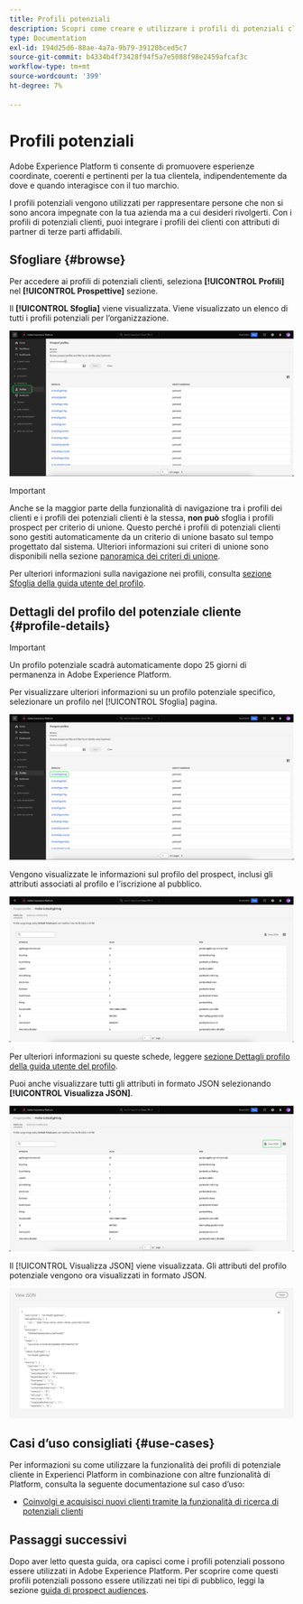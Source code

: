 ```yaml
---
title: Profili potenziali
description: Scopri come creare e utilizzare i profili di potenziali clienti per raccogliere informazioni su clienti sconosciuti utilizzando informazioni di terze parti.
type: Documentation
exl-id: 194d25d6-88ae-4a7a-9b79-39120bced5c7
source-git-commit: b4334b4f73428f94f5a7e5088f98e2459afcaf3c
workflow-type: tm+mt
source-wordcount: '399'
ht-degree: 7%

---
```


# Profili potenziali

Adobe Experience Platform ti consente di promuovere esperienze coordinate, coerenti e pertinenti per la tua clientela, indipendentemente da dove e quando interagisce con il tuo marchio.

I profili potenziali vengono utilizzati per rappresentare persone che non si sono ancora impegnate con la tua azienda ma a cui desideri rivolgerti. Con i profili di potenziali clienti, puoi integrare i profili dei clienti con attributi di partner di terze parti affidabili.

## Sfogliare {#browse}

Per accedere ai profili di potenziali clienti, seleziona **[!UICONTROL Profili]** nel **[!UICONTROL Prospettive]** sezione.

Il **[!UICONTROL Sfoglia]** viene visualizzata. Viene visualizzato un elenco di tutti i profili potenziali per l’organizzazione.

![Il [!UICONTROL Profili] viene evidenziato, visualizzando il [!UICONTROL Sfoglia] pagina per i profili di potenziali clienti.](../images/prospect-profile/browse-profiles.png)

>[!IMPORTANT]
>
>Anche se la maggior parte della funzionalità di navigazione tra i profili dei clienti e i profili dei potenziali clienti è la stessa, **non può** sfoglia i profili prospect per criterio di unione. Questo perché i profili di potenziali clienti sono gestiti automaticamente da un criterio di unione basato sul tempo progettato dal sistema. Ulteriori informazioni sui criteri di unione sono disponibili nella sezione [panoramica dei criteri di unione](../merge-policies/overview.md).

Per ulteriori informazioni sulla navigazione nei profili, consulta [sezione Sfoglia della guida utente del profilo](./user-guide.md#browse-identity).

## Dettagli del profilo del potenziale cliente {#profile-details}

>[!IMPORTANT]
>
>Un profilo potenziale scadrà automaticamente dopo 25 giorni di permanenza in Adobe Experience Platform.

Per visualizzare ulteriori informazioni su un profilo potenziale specifico, selezionare un profilo nel [!UICONTROL Sfoglia] pagina.

![Un profilo potenziale viene evidenziato nella pagina Sfoglia.](../images/prospect-profile/select-specific-profile.png)

Vengono visualizzate le informazioni sul profilo del prospect, inclusi gli attributi associati al profilo e l’iscrizione al pubblico.

![Viene visualizzata la pagina dei dettagli del profilo del prospect.](../images/prospect-profile/profile-details.png)

Per ulteriori informazioni su queste schede, leggere [sezione Dettagli profilo della guida utente del profilo](./user-guide.md#profile-detail).

Puoi anche visualizzare tutti gli attributi in formato JSON selezionando **[!UICONTROL Visualizza JSON]**.

![Il [!UICONTROL Visualizza JSON] nella pagina dei dettagli del profilo del prospect.](../images/prospect-profile/profile-select-view-json.png)

Il [!UICONTROL Visualizza JSON] viene visualizzata. Gli attributi del profilo potenziale vengono ora visualizzati in formato JSON.

![Gli attributi del profilo del prospect vengono visualizzati in formato JSON.](../images/prospect-profile/profile-view-json.png)

## Casi d’uso consigliati {#use-cases}

Per informazioni su come utilizzare la funzionalità dei profili di potenziale cliente in Experienci Platform in combinazione con altre funzionalità di Platform, consulta la seguente documentazione sul caso d’uso:

- [Coinvolgi e acquisisci nuovi clienti tramite la funzionalità di ricerca di potenziali clienti](../../rtcdp/partner-data/prospecting.md)

## Passaggi successivi

Dopo aver letto questa guida, ora capisci come i profili potenziali possono essere utilizzati in Adobe Experience Platform. Per scoprire come questi profili potenziali possono essere utilizzati nei tipi di pubblico, leggi la sezione [guida di prospect audiences](../../segmentation/ui/prospect-audience.md).

